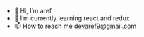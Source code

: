 - 👋 Hi, I’m aref
- 🌱 I’m currently learning react and redux
- 📫 How to reach me devaref9@gmail.com

<!---
devaref9/devaref9 is a ✨ special ✨ repository because its `README.md` (this file) appears on your GitHub profile.
You can click the Preview link to take a look at your changes.
--->
